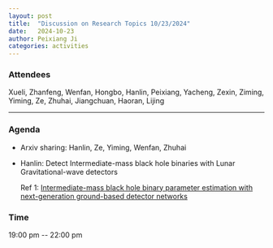 ```yaml
---
layout: post
title:  "Discussion on Research Topics 10/23/2024"
date:   2024-10-23
author: Peixiang Ji
categories: activities
---
```


### Attendees

Xueli, Zhanfeng, Wenfan, Hongbo, Hanlin, Peixiang, Yacheng, Zexin, Ziming, Yiming, Ze, Zhuhai, Jiangchuan, Haoran, Lijing

---

### Agenda

- Arxiv sharing: Hanlin, Ze, Yiming, Wenfan, Zhuhai

- Hanlin: Detect Intermediate-mass black hole binaries with Lunar Gravitational-wave detectors

  Ref 1: [Intermediate-mass black hole binary parameter estimation with next-generation ground-based detector networks](https://arxiv.org/abs/2406.01687)
    
### Time

19:00 pm -- 22:00 pm
